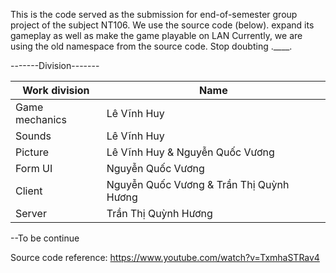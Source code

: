 This is the code served as the submission for end-of-semester group project of the subject NT106. 
We use the source code (below). expand its gameplay as well as make the game playable on LAN
Currently, we are using the old namespace from the source code. Stop doubting .____.


-------Division-------

|   Work division   | Name | 
|----------|-----------|
| Game mechanics | Lê Vĩnh Huy    | 
|  Sounds | Lê Vĩnh Huy   | 
| Picture | Lê Vĩnh Huy & Nguyễn Quốc Vương |
|  Form UI | Nguyễn Quốc Vương |
| Client | Nguyễn Quốc Vương & Trần Thị Quỳnh Hương |  
| Server | Trần Thị Quỳnh Hương | 


--To be continue






Source code reference: https://www.youtube.com/watch?v=TxmhaSTRav4
